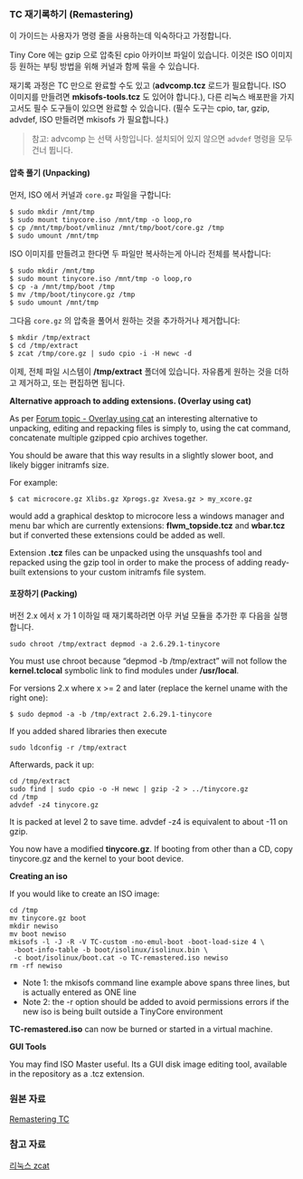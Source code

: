 ### TC 재기록하기 (Remastering)

이 가이드는 사용자가 명령 줄을 사용하는데 익숙하다고 가정합니다.

Tiny Core 에는 gzip 으로 압축된 cpio 아카이브 파일이 있습니다. 이것은 ISO 이미지 등 원하는 부팅 방법을 위해 커널과 함께 묶을 수 있습니다.

재기록 과정은 TC 만으로 완료할 수도 있고 (**advcomp.tcz** 로드가 필요합니다. ISO 이미지를 만들려면 **mkisofs-tools.tcz** 도 있어야 합니다.), 다른 리눅스 배포판을 가지고서도 필수 도구들이 있으면 완료할 수 있습니다. (필수 도구는 cpio, tar, gzip, advdef, ISO 만들려면 mkisofs 가 필요합니다.)

> 참고: advcomp 는 선택 사항입니다. 설치되어 있지 않으면 `advdef` 명령을 모두 건너 뜁니다.

#### 압축 풀기 (Unpacking)

먼저, ISO 에서 커널과 `core.gz` 파일을 구합니다:

```
$ sudo mkdir /mnt/tmp
$ sudo mount tinycore.iso /mnt/tmp -o loop,ro
$ cp /mnt/tmp/boot/vmlinuz /mnt/tmp/boot/core.gz /tmp
$ sudo umount /mnt/tmp
```

ISO 이미지를 만들려고 한다면 두 파일만 복사하는게 아니라 전체를 복사합니다:

```
$ sudo mkdir /mnt/tmp
$ sudo mount tinycore.iso /mnt/tmp -o loop,ro
$ cp -a /mnt/tmp/boot /tmp
$ mv /tmp/boot/tinycore.gz /tmp
$ sudo umount /mnt/tmp
```

그다음 `core.gz` 의 압축을 풀어서 원하는 것을 추가하거나 제거합니다:

```
$ mkdir /tmp/extract
$ cd /tmp/extract
$ zcat /tmp/core.gz | sudo cpio -i -H newc -d
```

이제, 전체 파일 시스템이 **/tmp/extract** 폴더에 있습니다. 자유롭게 원하는 것을 더하고 제거하고, 또는 편집하면 됩니다.

**Alternative approach to adding extensions. (Overlay using cat)**

As per [Forum topic - Overlay using cat](http://forum.tinycorelinux.net/index.php?topic=8437.0) an interesting alternative to unpacking, editing and repacking files is simply to, using the cat command, concatenate multiple gzipped cpio archives together.

You should be aware that this way results in a slightly slower boot, and likely bigger initramfs size.

For example:

```
$ cat microcore.gz Xlibs.gz Xprogs.gz Xvesa.gz > my_xcore.gz 
```

would add a graphical desktop to microcore less a windows manager and menu bar which are currently extensions: **flwm_topside.tcz** and **wbar.tcz** but if converted these extensions could be added as well.

Extension **.tcz** files can be unpacked using the unsquashfs tool and repacked using the gzip tool in order to make the process of adding ready-built extensions to your custom initramfs file system.

#### 포장하기 (Packing)

버전 2.x 에서 x 가 1 이하일 때 재기록하려면 아무 커널 모듈을 추가한 후 다음을 실행합니다.

```
sudo chroot /tmp/extract depmod -a 2.6.29.1-tinycore
```

You must use chroot because “depmod -b /tmp/extract” will not follow the **kernel.tclocal** symbolic link to find modules under **/usr/local**.

For versions 2.x where x >= 2 and later (replace the kernel uname with the right one):

```
$ sudo depmod -a -b /tmp/extract 2.6.29.1-tinycore
```

If you added shared libraries then execute

```
sudo ldconfig -r /tmp/extract
```

Afterwards, pack it up:

```
cd /tmp/extract
sudo find | sudo cpio -o -H newc | gzip -2 > ../tinycore.gz
cd /tmp
advdef -z4 tinycore.gz
```

It is packed at level 2 to save time. advdef -z4 is equivalent to about -11 on gzip.

You now have a modified **tinycore.gz**. If booting from other than a CD, copy tinycore.gz and the kernel to your boot device.

**Creating an iso**

If you would like to create an ISO image:

```
cd /tmp
mv tinycore.gz boot
mkdir newiso
mv boot newiso
mkisofs -l -J -R -V TC-custom -no-emul-boot -boot-load-size 4 \
 -boot-info-table -b boot/isolinux/isolinux.bin \
 -c boot/isolinux/boot.cat -o TC-remastered.iso newiso
rm -rf newiso
```

* Note 1: the mkisofs command line example above spans three lines, but is actually entered as ONE line
* Note 2: the -r option should be added to avoid permissions errors if the new iso is being built outside a TinyCore environment

**TC-remastered.iso** can now be burned or started in a virtual machine.

**GUI Tools**

You may find ISO Master useful. Its a GUI disk image editing tool, available in the repository as a .tcz extension.


### 원본 자료

[Remastering TC](http://wiki.tinycorelinux.net/wiki:remastering)

### 참고 자료

[리눅스 zcat](http://zetawiki.com/wiki/리눅스_zcat)